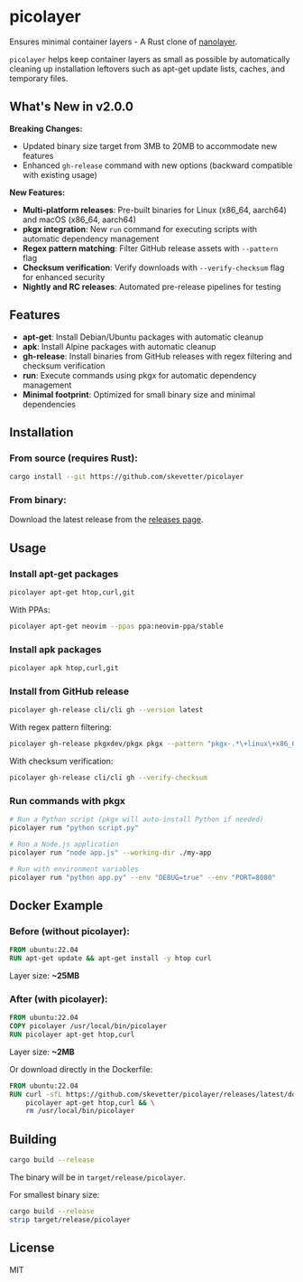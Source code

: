 # picolayer

Ensures minimal container layers - A Rust clone of [nanolayer](https://github.com/devcontainers-extra/nanolayer).

`picolayer` helps keep container layers as small as possible by automatically cleaning up installation leftovers such as apt-get update lists, caches, and temporary files.

## What's New in v2.0.0

**Breaking Changes:**
- Updated binary size target from 3MB to 20MB to accommodate new features
- Enhanced `gh-release` command with new options (backward compatible with existing usage)

**New Features:**
- **Multi-platform releases**: Pre-built binaries for Linux (x86_64, aarch64) and macOS (x86_64, aarch64)
- **pkgx integration**: New `run` command for executing scripts with automatic dependency management
- **Regex pattern matching**: Filter GitHub release assets with `--pattern` flag
- **Checksum verification**: Verify downloads with `--verify-checksum` flag for enhanced security
- **Nightly and RC releases**: Automated pre-release pipelines for testing

## Features

- **apt-get**: Install Debian/Ubuntu packages with automatic cleanup
- **apk**: Install Alpine packages with automatic cleanup
- **gh-release**: Install binaries from GitHub releases with regex filtering and checksum verification
- **run**: Execute commands using pkgx for automatic dependency management
- **Minimal footprint**: Optimized for small binary size and minimal dependencies

## Installation

### From source (requires Rust):

```bash
cargo install --git https://github.com/skevetter/picolayer
```

### From binary:

Download the latest release from the [releases page](https://github.com/skevetter/picolayer/releases).

## Usage

### Install apt-get packages

```bash
picolayer apt-get htop,curl,git
```

With PPAs:

```bash
picolayer apt-get neovim --ppas ppa:neovim-ppa/stable
```

### Install apk packages

```bash
picolayer apk htop,curl,git
```

### Install from GitHub release

```bash
picolayer gh-release cli/cli gh --version latest
```

With regex pattern filtering:

```bash
picolayer gh-release pkgxdev/pkgx pkgx --pattern "pkgx-.*\+linux\+x86_64\.tar\.xz"
```

With checksum verification:

```bash
picolayer gh-release cli/cli gh --verify-checksum
```

### Run commands with pkgx

```bash
# Run a Python script (pkgx will auto-install Python if needed)
picolayer run "python script.py"

# Run a Node.js application
picolayer run "node app.js" --working-dir ./my-app

# Run with environment variables
picolayer run "python app.py" --env "DEBUG=true" --env "PORT=8080"
```

## Docker Example

### Before (without picolayer):

```dockerfile
FROM ubuntu:22.04
RUN apt-get update && apt-get install -y htop curl
```

Layer size: **~25MB**

### After (with picolayer):

```dockerfile
FROM ubuntu:22.04
COPY picolayer /usr/local/bin/picolayer
RUN picolayer apt-get htop,curl
```

Layer size: **~2MB**

Or download directly in the Dockerfile:

```dockerfile
FROM ubuntu:22.04
RUN curl -sfL https://github.com/skevetter/picolayer/releases/latest/download/picolayer-x86_64-unknown-linux-gnu.tar.gz | tar xz -C /usr/local/bin && \
    picolayer apt-get htop,curl && \
    rm /usr/local/bin/picolayer
```

## Building

```bash
cargo build --release
```

The binary will be in `target/release/picolayer`.

For smallest binary size:

```bash
cargo build --release
strip target/release/picolayer
```

## License

MIT
